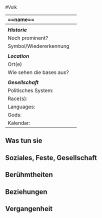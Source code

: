 #Volk 

| **==name==**             |     |
| :----------------------- | :-- |
|                          |     |
| ***Historie***           |     |
| Noch prominent?          |     |
| Symbol/Wiedererkennung   |     |
|                          |     |
| ***Location***           |     |
| Ort(e)                   |     |
| Wie sehen die bases aus? |     |
|                          |     |
| ***Gesellschaft***       |     |
| Politisches System:      |     |
| Race(s):                 |     |
| Languages:               |     |
| Gods:                    |     |
| Kalendar:                |     |

## Was tun sie
## Soziales, Feste, Gesellschaft
## Berühmtheiten
## Beziehungen
## Vergangenheit